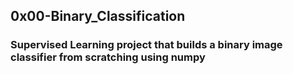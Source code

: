 ## 0x00-Binary_Classification

### Supervised Learning project that builds a binary image classifier from scratching using numpy
